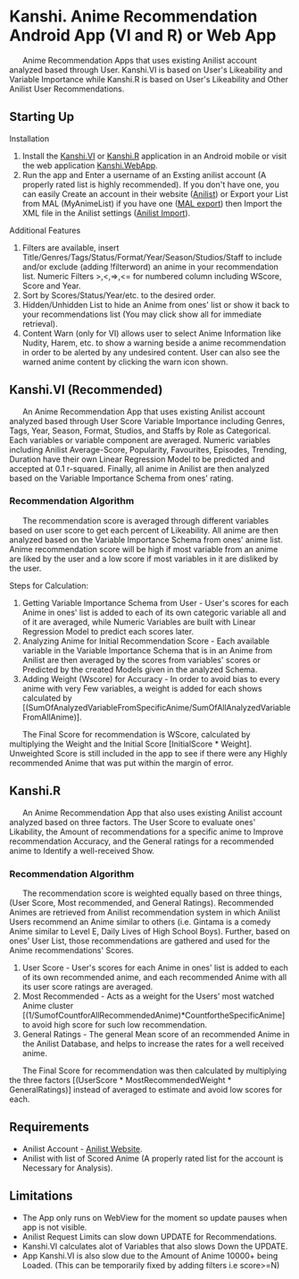 # Kanshi. Anime Recommendation Android App (VI and R) or Web App
&nbsp;&nbsp;&nbsp;&nbsp;&nbsp;&nbsp;Anime Recommendation Apps that uses existing Anilist account analyzed based through User. Kanshi.VI is based on User's Likeability and Variable Importance while Kanshi.R is based on User's Likeability and Other Anilist User Recommendations.

## Starting Up
  Installation
  1. Install the [Kanshi.VI](https://github.com/u-Kuro/Kanshi.Anime-Recommendation/raw/main/Kanshi.VI.apk) or [Kanshi.R](https://github.com/u-Kuro/Kanshi.Anime-Recommendation/raw/main/Kanshi.R.apk) application in an Android mobile or visit the web application [Kanshi.WebApp](http://kanshi.rf.gd/).
  2. Run the app and Enter a username of an Exsting anilist account (A properly rated list is highly recommended). If you don't have one, you can easily Create an account in their website ([Anilist](https://anilist.co/home)) or Export your List from MAL (MyAnimeList) if you have one ([MAL export](https://myanimelist.net/panel.php?go=export)) then Import the XML file in the Anilist settings ([Anilist Import](https://anilist.co/settings/import)).
  
  Additional Features
  1. Filters are available, insert Title/Genres/Tags/Status/Format/Year/Season/Studios/Staff to include and/or exclude (adding !filterword) an anime in your recommendation list. Numeric Filters >,<,=>,<= for numbered column including WScore, Score and Year.
  2. Sort by Scores/Status/Year/etc. to the desired order.
  3. Hidden/Unhidden List to hide an Anime from ones' list or show it back to your recommendations list (You may click show all for immediate retrieval).
  4. Content Warn (only for VI) allows user to select Anime Information like Nudity, Harem, etc. to show a warning beside a anime recommendation in order to be alerted by any undesired content. User can also see the warned anime content by clicking the warn icon shown.

## Kanshi.VI (Recommended)
&nbsp;&nbsp;&nbsp;&nbsp;&nbsp;&nbsp;An Anime Recommendation App that uses existing Anilist account analyzed based through User Score Variable Importance including Genres, Tags, Year, Season, Format, Studios, and Staffs by Role as Categorical. Each variables or variable component are averaged. Numeric variables including Anilist Average-Score, Popularity, Favourites, Episodes, Trending, Duration have their own Linear Regression Model to be predicted and accepted at 0.1 r-squared. Finally, all anime in Anilist are then analyzed based on the Variable Importance Schema from ones' rating.

### Recommendation Algorithm
  &nbsp;&nbsp;&nbsp;&nbsp;&nbsp;&nbsp;The recommendation score is averaged through different variables based on user score to get each percent of Likeability. All anime are then analyzed based on the Variable Importance Schema from ones' anime list. Anime recommendation score will be high if most variable from an anime are liked by the user and a low score if most variables in it are disliked by the user.
  
  Steps for Calculation:
  
  1. Getting Variable Importance Schema from User - User's scores for each Anime in ones' list is added to each of its own categoric variable all and of it are averaged, while Numeric Variables are built with Linear Regression Model to predict each scores later.
  2. Analyzing Anime for Initial Recommendation Score - Each available variable in the Variable Importance Schema that is in an Anime from Anilist are then averaged by the scores from variables' scores or Predicted by the created Models given in the analyzed Schema.
  3. Adding Weight (Wscore) for Accuracy - In order to avoid bias to every anime with very Few variables, a weight is added for each shows calculated by [(SumOfAnalyzedVariableFromSpecificAnime/SumOfAllAnalyzedVariableFromAllAnime)].

  &nbsp;&nbsp;&nbsp;&nbsp;&nbsp;&nbsp;The Final Score for recommendation is WScore, calculated by multiplying the Weight and the Initial Score [InitialScore * Weight]. Unweighted Score is still included in the app to see if there were any Highly recommended  Anime that was put within the margin of error.

## Kanshi.R
&nbsp;&nbsp;&nbsp;&nbsp;&nbsp;&nbsp;An Anime Recommendation App that also uses existing Anilist account analyzed based on three factors. The User Score to evaluate ones' Likability, the Amount of recommendations for a specific anime to Improve recommendation Accuracy, and the General ratings for a recommended anime to Identify a well-received Show.

### Recommendation Algorithm
  &nbsp;&nbsp;&nbsp;&nbsp;&nbsp;&nbsp;The recommendation score is weighted equally based on three things, (User Score, Most recommended, and General Ratings). Recommended Animes are retrieved from Anilist recommendation system in which Anilist Users recommend an Anime similar to others (i.e. Gintama is a comedy Anime similar to Level E, Daily Lives of High School Boys). Further, based on ones' User List, those recommendations are gathered and used for the Anime recommendations' Scores.
  
  1. User Score - User's scores for each Anime in ones' list is added to each of its own recommended anime, and each recommended Anime with all its user score ratings are averaged.
  2. Most Recommended - Acts as a weight for the Users' most watched Anime cluster [(1/SumofCountforAllRecommendedAnime)*CountfortheSpecificAnime] to avoid high score for such low recommendation.
  3. General Ratings - The general Mean score of an recommended Anime in the Anilist Database, and helps to increase the rates for a well received anime.

  &nbsp;&nbsp;&nbsp;&nbsp;&nbsp;&nbsp;The Final Score for recommendation was then calculated by multiplying the three factors [(UserScore * MostRecommendedWeight * GeneralRatings)] instead of averaged to estimate and avoid low scores for each.
 
## Requirements
   - Anilist Account - [Anilist Website](https://anilist.co/home).
   - Anilist with list of Scored Anime (A properly rated list for the account is Necessary for Analysis).

## Limitations
   - The App only runs on WebView for the moment so update pauses when app is not visible.
   - Anilist Request Limits can slow down UPDATE for Recommendations.
   - Kanshi.VI calculates alot of Variables that also slows Down the UPDATE.
   - App Kanshi.VI is also slow due to the Amount of Anime 10000+ being Loaded. (This can be temporarily fixed by adding filters i.e score>=N)
